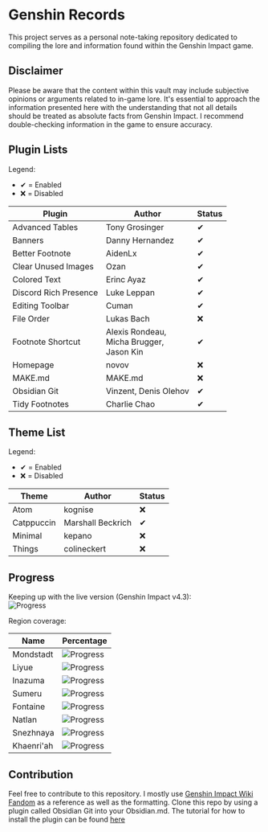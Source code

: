 # Genshin Records
This project serves as a personal note-taking repository dedicated to compiling the lore and information found within the Genshin Impact game.

## Disclaimer
Please be aware that the content within this vault may include subjective opinions or arguments related to in-game lore. It's essential to approach the information presented here with the understanding that not all details should be treated as absolute facts from Genshin Impact. I recommend double-checking information in the game to ensure accuracy.

## Plugin Lists
Legend:
- ✔ = Enabled
- ❌ = Disabled

| Plugin                | Author                                         | Status |
| --------------------- | ---------------------------------------------- | ------ |
| Advanced Tables       | Tony Grosinger                                 | ✔      |
| Banners               | Danny Hernandez                                | ✔      |
| Better Footnote       | AidenLx                                        | ✔      |
| Clear Unused Images   | Ozan                                           | ✔      |
| Colored Text          | Erinc Ayaz                                     | ✔      |
| Discord Rich Presence | Luke Leppan                                    | ✔      |
| Editing Toolbar       | Cuman                                          | ✔      |
| File Order            | Lukas Bach                                     | ❌     |
| Footnote Shortcut     | Alexis Rondeau,<br>Micha Brugger,<br>Jason Kin | ✔      |
| Homepage              | novov                                          | ❌     |
| MAKE.md               | MAKE.md                                        | ❌     |
| Obsidian Git          | Vinzent, Denis Olehov                          | ✔      |
| Tidy Footnotes        | Charlie Chao                                   | ✔      |

## Theme List
Legend:
- ✔ = Enabled
- ❌ = Disabled

| Theme      | Author            | Status |
| ---------- | ----------------- | ------ |
| Atom       | kognise           | ❌     |
| Catppuccin | Marshall Beckrich | ✔      |
| Minimal    | kepano            | ❌     |
| Things     | colineckert       | ❌     |

## Progress
Keeping up with the live version (Genshin Impact v4.3):<br>
![Progress](https://progress-bar.dev/5/?scale=100&width=400)

Region coverage:

| Name       | Percentage                                                    |
| ---------- | ------------------------------------------------------------- |
| Mondstadt  | ![Progress](https://progress-bar.dev/0/?scale=100&width=300)  |
| Liyue      | ![Progress](https://progress-bar.dev/0/?scale=100&width=300)  |
| Inazuma    | ![Progress](https://progress-bar.dev/0/?scale=100&width=300)  |
| Sumeru     | ![Progress](https://progress-bar.dev/0/?scale=100&width=300)  |
| Fontaine   | ![Progress](https://progress-bar.dev/25/?scale=100&width=300) |
| Natlan     | ![Progress](https://progress-bar.dev/0/?scale=100&width=300)  |
| Snezhnaya  | ![Progress](https://progress-bar.dev/0/?scale=100&width=300)  |
| Khaenri'ah | ![Progress](https://progress-bar.dev/0/?scale=100&width=300)  |

## Contribution
Feel free to contribute to this repository. I mostly use [Genshin Impact Wiki Fandom](https://genshin-impact.fandom.com/wiki/Genshin_Impact_Wiki) as a reference as well as the formatting. Clone this repo by using a plugin called Obsidian Git into your Obsidian.md. The tutorial for how to install the plugin can be found [here](https://publish.obsidian.md/git-doc/Start+here)